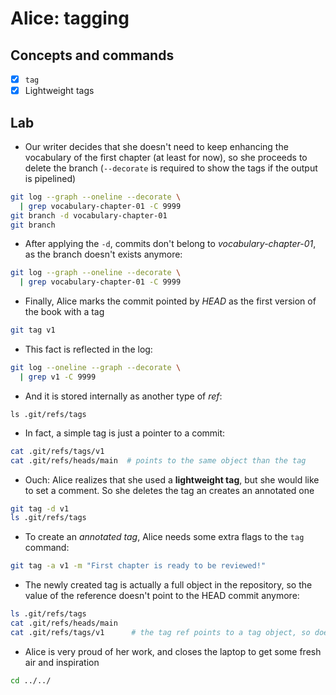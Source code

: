 # Alice: tagging

## Concepts and commands

- [x] `tag`
- [x] Lightweight tags

## Lab

* Our writer decides that she doesn't need to keep enhancing the vocabulary of
the first chapter (at least for now), so she proceeds to delete the branch
 (`--decorate` is required to show the tags if the output is pipelined)

```bash
git log --graph --oneline --decorate \
  | grep vocabulary-chapter-01 -C 9999
git branch -d vocabulary-chapter-01
git branch
```

* After applying the `-d`, commits don't belong to *vocabulary-chapter-01*, as the
branch doesn't exists anymore:

```bash
git log --graph --oneline --decorate \
  | grep vocabulary-chapter-01 -C 9999
```

* Finally, Alice marks the commit pointed by *HEAD* as the first version of the book with a tag

```bash
git tag v1
```

* This fact is reflected in the log:

```bash
git log --oneline --graph --decorate \
  | grep v1 -C 9999
```

* And it is stored internally as another type of *ref*:

```
ls .git/refs/tags
```

* In fact, a simple tag is just a pointer to a commit:

```bash
cat .git/refs/tags/v1
cat .git/refs/heads/main  # points to the same object than the tag
```

* Ouch: Alice realizes that she used a **lightweight tag**, but she would like to set a comment. 
So she deletes the tag an creates an annotated one

```bash
git tag -d v1
ls .git/refs/tags
```

* To create an *annotated tag*, Alice needs some extra flags to the `tag` command:

```bash
git tag -a v1 -m "First chapter is ready to be reviewed!"
```

* The newly created tag is actually a full object in the repository, so the value
of the reference doesn't point to the HEAD commit anymore:

```bash
ls .git/refs/tags
cat .git/refs/heads/main
cat .git/refs/tags/v1      # the tag ref points to a tag object, so doesn't match the last commit
```

* Alice is very proud of her work, and closes the laptop to get some fresh air and inspiration

```bash
cd ../../
```

